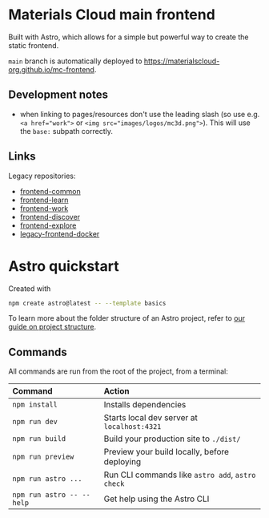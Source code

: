 # Materials Cloud main frontend

Built with Astro, which allows for a simple but powerful way to create the static frontend.

`main` branch is automatically deployed to https://materialscloud-org.github.io/mc-frontend.

## Development notes

- when linking to pages/resources don't use the leading slash (so use e.g. `<a href="work">` or `<img src="images/logos/mc3d.png">`). This will use the `base:` subpath correctly.

## Links

Legacy repositories:

- [frontend-common](https://github.com/materialscloud-org/frontend-common)
- [frontend-learn](https://github.com/materialscloud-org/frontend-learn)
- [frontend-work](https://github.com/materialscloud-org/frontend-work)
- [frontend-discover](https://github.com/materialscloud-org/frontend-discover)
- [frontend-explore](https://github.com/materialscloud-org/frontend-explore)
- [legacy-frontend-docker](https://github.com/materialscloud-org/legacy-frontend-docker)

# Astro quickstart

Created with

```sh
npm create astro@latest -- --template basics
```

To learn more about the folder structure of an Astro project, refer to [our guide on project structure](https://docs.astro.build/en/basics/project-structure/).

## Commands

All commands are run from the root of the project, from a terminal:

| Command                   | Action                                           |
| :------------------------ | :----------------------------------------------- |
| `npm install`             | Installs dependencies                            |
| `npm run dev`             | Starts local dev server at `localhost:4321`      |
| `npm run build`           | Build your production site to `./dist/`          |
| `npm run preview`         | Preview your build locally, before deploying     |
| `npm run astro ...`       | Run CLI commands like `astro add`, `astro check` |
| `npm run astro -- --help` | Get help using the Astro CLI                     |
